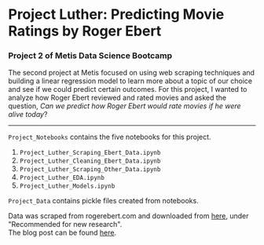 # Project Luther: Predicting Movie Ratings by Roger Ebert
### Project 2 of Metis Data Science Bootcamp  

The second project at Metis focused on using web scraping techniques and building a linear regression model to learn more about a topic of our choice and see if we could predict certain outcomes. For this project, I wanted to analyze how Roger Ebert reviewed and rated movies and asked the question, *Can* *we* *predict* *how* *Roger* *Ebert* *would* *rate* *movies* *if* *he* *were* *alive* *today*?  

---  

`Project_Notebooks` contains the five notebooks for this project.  
  
  1. `Project_Luther_Scraping_Ebert_Data.ipynb`   
  2. `Project_Luther_Cleaning_Ebert_Data.ipynb`  
  3. `Project_Luther_Scraping_Other_Data.ipynb`  
  4. `Project_Luther_EDA.ipynb`  
  5. `Project_Luther_Models.ipynb`  

`Project_Data` contains pickle files created from notebooks.  
  
Data was scraped from rogerebert.com and downloaded from [here](https://grouplens.org/datasets/movielens/), under "Recommended for new research".   
The blog post can be found [here](https://zachheick.github.io/2017/10/06/Predicting-Movie-Ratings-by-Roger-Ebert/).

